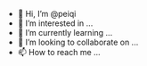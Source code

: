 - 👋 Hi, I’m @peiqi
- 👀 I’m interested in ...
- 🌱 I’m currently learning ...
- 💞️ I’m looking to collaborate on ...
- 📫 How to reach me ...

<!---
584520wyx/584520wyx is a ✨ special ✨ repository because its `README.md` (this file) appears on your GitHub profile.
You can click the Preview link to take a look at your changes.
--->
